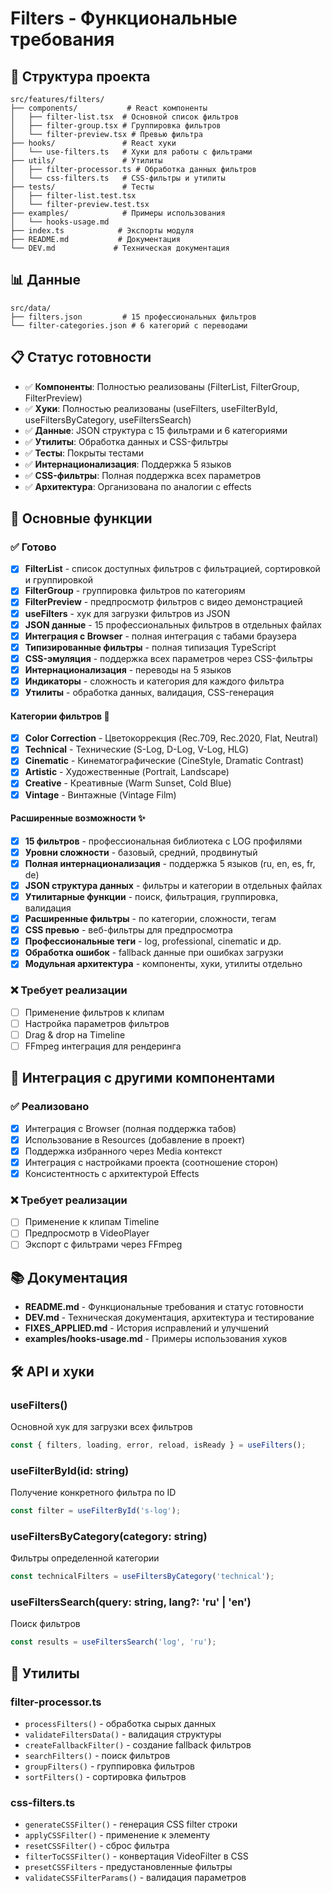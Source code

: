 # Filters - Функциональные требования

## 📁 Структура проекта

```
src/features/filters/
├── components/           # React компоненты
│   ├── filter-list.tsx  # Основной список фильтров
│   ├── filter-group.tsx # Группировка фильтров
│   └── filter-preview.tsx # Превью фильтра
├── hooks/               # React хуки
│   └── use-filters.ts   # Хуки для работы с фильтрами
├── utils/               # Утилиты
│   ├── filter-processor.ts # Обработка данных фильтров
│   └── css-filters.ts   # CSS-фильтры и утилиты
├── tests/               # Тесты
│   ├── filter-list.test.tsx
│   └── filter-preview.test.tsx
├── examples/            # Примеры использования
│   └── hooks-usage.md
├── index.ts            # Экспорты модуля
├── README.md           # Документация
└── DEV.md             # Техническая документация
```

## 📊 Данные

```
src/data/
├── filters.json         # 15 профессиональных фильтров
└── filter-categories.json # 6 категорий с переводами
```

## 📋 Статус готовности

- ✅ **Компоненты**: Полностью реализованы (FilterList, FilterGroup, FilterPreview)
- ✅ **Хуки**: Полностью реализованы (useFilters, useFilterById, useFiltersByCategory, useFiltersSearch)
- ✅ **Данные**: JSON структура с 15 фильтрами и 6 категориями
- ✅ **Утилиты**: Обработка данных и CSS-фильтры
- ✅ **Тесты**: Покрыты тестами
- ✅ **Интернационализация**: Поддержка 5 языков
- ✅ **CSS-фильтры**: Полная поддержка всех параметров
- ✅ **Архитектура**: Организована по аналогии с effects

## 🎯 Основные функции

### ✅ Готово
- [x] **FilterList** - список доступных фильтров с фильтрацией, сортировкой и группировкой
- [x] **FilterGroup** - группировка фильтров по категориям
- [x] **FilterPreview** - предпросмотр фильтров с видео демонстрацией
- [x] **useFilters** - хук для загрузки фильтров из JSON
- [x] **JSON данные** - 15 профессиональных фильтров в отдельных файлах
- [x] **Интеграция с Browser** - полная интеграция с табами браузера
- [x] **Типизированные фильтры** - полная типизация TypeScript
- [x] **CSS-эмуляция** - поддержка всех параметров через CSS-фильтры
- [x] **Интернационализация** - переводы на 5 языков
- [x] **Индикаторы** - сложность и категория для каждого фильтра
- [x] **Утилиты** - обработка данных, валидация, CSS-генерация

#### Категории фильтров 🎨
- [x] **Color Correction** - Цветокоррекция (Rec.709, Rec.2020, Flat, Neutral)
- [x] **Technical** - Технические (S-Log, D-Log, V-Log, HLG)
- [x] **Cinematic** - Кинематографические (CineStyle, Dramatic Contrast)
- [x] **Artistic** - Художественные (Portrait, Landscape)
- [x] **Creative** - Креативные (Warm Sunset, Cold Blue)
- [x] **Vintage** - Винтажные (Vintage Film)

#### Расширенные возможности ✨
- [x] **15 фильтров** - профессиональная библиотека с LOG профилями
- [x] **Уровни сложности** - базовый, средний, продвинутый
- [x] **Полная интернационализация** - поддержка 5 языков (ru, en, es, fr, de)
- [x] **JSON структура данных** - фильтры и категории в отдельных файлах
- [x] **Утилитарные функции** - поиск, фильтрация, группировка, валидация
- [x] **Расширенные фильтры** - по категории, сложности, тегам
- [x] **CSS превью** - веб-фильтры для предпросмотра
- [x] **Профессиональные теги** - log, professional, cinematic и др.
- [x] **Обработка ошибок** - fallback данные при ошибках загрузки
- [x] **Модульная архитектура** - компоненты, хуки, утилиты отдельно

### ❌ Требует реализации
- [ ] Применение фильтров к клипам
- [ ] Настройка параметров фильтров
- [ ] Drag & drop на Timeline
- [ ] FFmpeg интеграция для рендеринга

## 🔄 Интеграция с другими компонентами

### ✅ Реализовано
- [x] Интеграция с Browser (полная поддержка табов)
- [x] Использование в Resources (добавление в проект)
- [x] Поддержка избранного через Media контекст
- [x] Интеграция с настройками проекта (соотношение сторон)
- [x] Консистентность с архитектурой Effects

### ❌ Требует реализации
- [ ] Применение к клипам Timeline
- [ ] Предпросмотр в VideoPlayer
- [ ] Экспорт с фильтрами через FFmpeg

## 📚 Документация

- **README.md** - Функциональные требования и статус готовности
- **DEV.md** - Техническая документация, архитектура и тестирование
- **FIXES_APPLIED.md** - История исправлений и улучшений
- **examples/hooks-usage.md** - Примеры использования хуков

## 🛠️ API и хуки

### useFilters()
Основной хук для загрузки всех фильтров
```typescript
const { filters, loading, error, reload, isReady } = useFilters();
```

### useFilterById(id: string)
Получение конкретного фильтра по ID
```typescript
const filter = useFilterById('s-log');
```

### useFiltersByCategory(category: string)
Фильтры определенной категории
```typescript
const technicalFilters = useFiltersByCategory('technical');
```

### useFiltersSearch(query: string, lang?: 'ru' | 'en')
Поиск фильтров
```typescript
const results = useFiltersSearch('log', 'ru');
```

## 🧪 Утилиты

### filter-processor.ts
- `processFilters()` - обработка сырых данных
- `validateFiltersData()` - валидация структуры
- `createFallbackFilter()` - создание fallback фильтров
- `searchFilters()` - поиск фильтров
- `groupFilters()` - группировка фильтров
- `sortFilters()` - сортировка фильтров

### css-filters.ts
- `generateCSSFilter()` - генерация CSS filter строки
- `applyCSSFilter()` - применение к элементу
- `resetCSSFilter()` - сброс фильтра
- `filterToCSSFilter()` - конвертация VideoFilter в CSS
- `presetCSSFilters` - предустановленные фильтры
- `validateCSSFilterParams()` - валидация параметров
